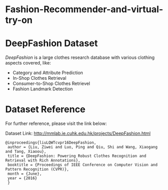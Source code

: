 # Fashion-Recommender-and-virtual-try-on


# DeepFashion Dataset

_DeepFashion_ is a large clothes research database with various clothing aspects covered, like:
- Category and Attribute Prediction
- In-Shop Clothes Retrieval
- Consumer-to-Shop Clothes Retrievel
- Fashion Landmark Detection


# Dataset Reference
For further reference, please visit the link below:

Dataset Link: http://mmlab.ie.cuhk.edu.hk/projects/DeepFashion.html

```
@inproceedings{liuLQWTcvpr16DeepFashion,
 author = {Liu, Ziwei and Luo, Ping and Qiu, Shi and Wang, Xiaogang and Tang, Xiaoou},
 title = {DeepFashion: Powering Robust Clothes Recognition and Retrieval with Rich Annotations},
 booktitle = {Proceedings of IEEE Conference on Computer Vision and Pattern Recognition (CVPR)},
 month = {June},
 year = {2016} 
 }
 ```
